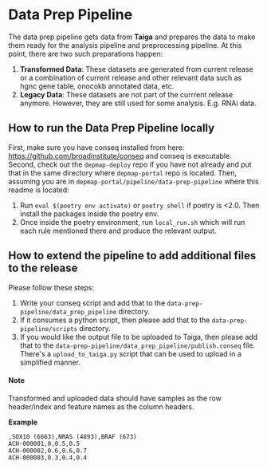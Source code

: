 # Data Prep Pipeline

The data prep pipeline gets data from **Taiga** and prepares the data to make them ready for the analysis pipeline and preprocessing pipeline. At this point, there are two such preparations happen:

1. **Transformed Data**: These datasets are generated from current release or a combination of current release and other relevant data such as hgnc gene table, onocokb annotated data, etc.
2. **Legacy Data**: These datasets are not part of the currrent release anymore. However, they are still used for some analysis. E.g. RNAi data.

## How to run the Data Prep Pipeline locally

First, make sure you have conseq installed from here: https://github.com/broadinstitute/conseq and conseq is executable.
Second, check out the `depmap-deploy` repo if you have not already and put that in the same directory where `depmap-portal` repo is located.
Then, assuming you are in `depmap-portal/pipeline/data-prep-pipeline` where this readme is located:

1. Run `eval $(poetry env activate)` or `poetry shell` if poetry is <2.0. Then install the packages inside the poetry env.
2. Once inside the poetry environment, run `local_run.sh` which will run each rule mentioned there and produce the relevant output.

## How to extend the pipeline to add additional files to the release

Please follow these steps:

1. Write your conseq script and add that to the `data-prep-pipeline/data_prep_pipeline` directory.
2. If it consumes a python script, then please add that to the `data-prep-pipeline/scripts` directory.
3. If you would like the output file to be uploaded to Taiga, then please add that to the `data-prep-pipeline/data_prep_pipeline/publish.conseq` file. There's a `upload_to_taiga.py` script that can be used to upload in a simplified manner.

#### Note

Transformed and uploaded data should have samples as the row header/index and feature names as the column headers.

**Example**

```
,SOX10 (6663),NRAS (4893),BRAF (673)
ACH-000001,0,0.5,0.5
ACH-000002,0.6,0.6,0.7
ACH-000003,0.3,0.4,0.4
```

